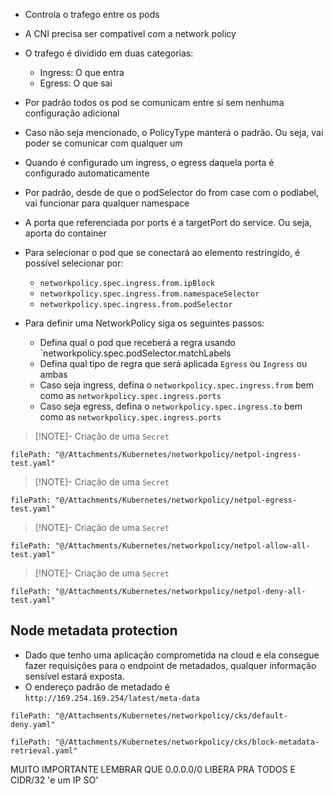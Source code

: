 - Controla o trafego entre os pods
- A CNI precisa ser compatível com a network policy
- O trafego é dividido em duas categorias:
	- Ingress: O que entra
	- Egress:  O que sai
- Por padrão todos os pod se comunicam entre sí sem nenhuma  configuração adicional
- Caso não seja mencionado, o PolicyType manterá o padrão. Ou seja, vai poder se comunicar com qualquer um
- Quando é configurado um ingress, o egress daquela porta é configurado automaticamente
- Por padrão, desde de que o podSelector do from case com o podlabel, vai funcionar para qualquer namespace
- A porta que referenciada por ports é a targetPort do service. Ou seja, aporta do container
- Para selecionar o pod que se conectará ao elemento restringido, é possível selecionar por:
	- `networkpolicy.spec.ingress.from.ipBlock`
	- `networkpolicy.spec.ingress.from.namespaceSelector`
	- `networkpolicy.spec.ingress.from.podSelector`

- Para definir uma NetworkPolicy siga os seguintes passos:
	- Defina qual o pod que receberá a regra usando `networkpolicy.spec.podSelector.matchLabels
	- Defina qual tipo de regra que será aplicada `Egress` ou `Ingress` ou ambas
	- Caso seja ingress, defina o `networkpolicy.spec.ingress.from` bem como as  `networkpolicy.spec.ingress.ports`
	- Caso seja egress, defina o `networkpolicy.spec.ingress.to` bem como as  `networkpolicy.spec.ingress.ports`



> [!NOTE]- Criação de uma `Secret`
```reference
filePath: "@/Attachments/Kubernetes/networkpolicy/netpol-ingress-test.yaml"
```


> [!NOTE]- Criação de uma `Secret`
```reference
filePath: "@/Attachments/Kubernetes/networkpolicy/netpol-egress-test.yaml"
```


> [!NOTE]- Criação de uma `Secret`
```reference
filePath: "@/Attachments/Kubernetes/networkpolicy/netpol-allow-all-test.yaml"
```


> [!NOTE]- Criação de uma `Secret`
```reference
filePath: "@/Attachments/Kubernetes/networkpolicy/netpol-deny-all-test.yaml"
```

## Node metadata protection

- Dado que tenho uma aplicação comprometida na cloud e ela consegue fazer requisições para o endpoint de metadados, qualquer informação sensível estará exposta.
- O endereço padrão de metadado é `http://169.254.169.254/latest/meta-data`

```reference title:"Bloqueia todo o trafego de entrada e saída de todos os pods do namespace"
filePath: "@/Attachments/Kubernetes/networkpolicy/cks/default-deny.yaml"
```


```reference title:"Bloqueia todo o trafego de saída para o bloco de IP de retrival de metadata"
filePath: "@/Attachments/Kubernetes/networkpolicy/cks/block-metadata-retrieval.yaml"
```


MUITO IMPORTANTE LEMBRAR QUE 0.0.0.0/0 LIBERA PRA TODOS E CIDR/32 'e um IP SO'
